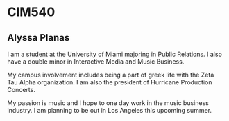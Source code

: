 # CIM540

## Alyssa Planas

I am a student at the University of Miami majoring in Public Relations. I also have a double minor in Interactive Media and Music Business.

My campus involvement includes being a part of greek life with the Zeta Tau Alpha organization. I am also the president of Hurricane Production Concerts.

My passion is music and I hope to one day work in the music business industry. I am planning to be out in Los Angeles this upcoming summer. 

